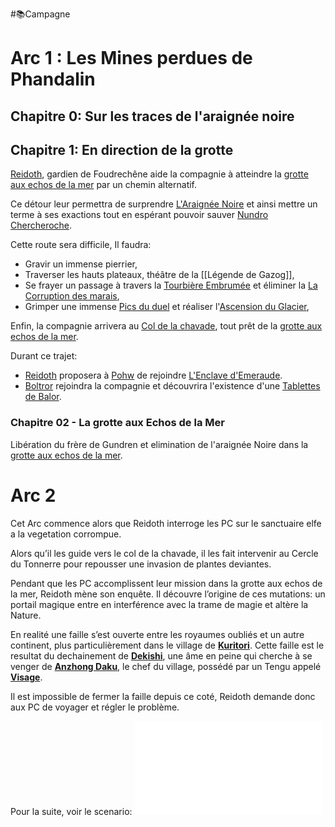 #📚Campagne

# Arc 1 : Les Mines perdues de Phandalin

## Chapitre 0: Sur les traces de l'araignée noire
## Chapitre 1: En direction de la grotte

[Reidoth](PNJ/Reidoth.md), gardien de Foudrechêne aide la compagnie à atteindre la [grotte aux echos de la mer](lieux/grotte%20aux%20echos%20de%20la%20mer.md) par un chemin alternatif.

Ce détour leur permettra de surprendre [L'Araignée Noire](PNJ/L'Araignée%20Noire.md) et ainsi mettre un terme à ses exactions tout en espérant pouvoir sauver [Nundro Chercheroche](PNJ/Nundro%20Chercheroche.md).

Cette route sera difficile, Il faudra:
- Gravir un immense pierrier, 
- Traverser les hauts plateaux, théâtre de la [[Légende de Gazog]],
- Se frayer un passage à travers la [Tourbière Embrumée](lieux/Tourbière%20Embrumée.md) et éliminer la [La Corruption des marais](épreuves/La%20Corruption%20des%20marais.md),
- Grimper une immense [Pics du duel](lieux/Pics%20du%20duel.md) et réaliser l'[Ascension du Glacier](épreuves/Ascension%20du%20Glacier.md),

Enfin, la compagnie arrivera au [Col de la chavade](lieux/Col%20de%20la%20chavade.md), tout prêt de la [grotte aux echos de la mer](lieux/grotte%20aux%20echos%20de%20la%20mer.md).

Durant ce trajet:
- [Reidoth](PNJ/Reidoth.md) proposera à [Pohw](PJ/Pohw.md) de rejoindre [L'Enclave d'Emeraude](lore/L'Enclave%20d'Emeraude.md). 
- [Boltror](PJ/Boltror.md) rejoindra la compagnie et découvrira l'existence d'une [Tablettes de Balor](lore/Tablettes%20de%20Balor.md).

### Chapitre 02 - La grotte aux Echos de la Mer
Libération du frère de Gundren et elimination de l'araignée Noire dans la [grotte aux echos de la mer](lieux/grotte%20aux%20echos%20de%20la%20mer.md).


# Arc 2

Cet Arc commence alors que Reidoth interroge les PC sur le sanctuaire elfe a la vegetation corrompue.

Alors qu’il les guide vers le col de la chavade, il les fait intervenir au Cercle du Tonnerre pour repousser une invasion de plantes deviantes.

Pendant que les PC accomplissent leur mission dans la grotte aux echos de la mer, Reidoth mène son enquête. Il découvre l’origine de ces mutations: un portail magique entre en interférence avec la trame de magie et altère la Nature.

En realité une faille s’est ouverte entre les royaumes oubliés et un autre continent, plus particulièrement dans le village de **[Kuritori](lieux/Kuritori.md)**. Cette faille est le resultat du dechainement de **[Dekishi](PNJ/Dekishi.md)**, une âme en peine qui cherche à se venger de **[Anzhong Daku](PNJ/Anzhong%20Daku.md)**, le chef du village, possédé par un Tengu appelé **[Visage](PNJ/Visage.md)**.


Il est impossible de fermer la faille depuis ce coté, Reidoth demande donc aux PC de voyager et régler le problème.

Pour la suite, voir le scenario:
![the-spirit-and-the-charlatan](assets/the-spirit-and-the-charlatan.pdf)

